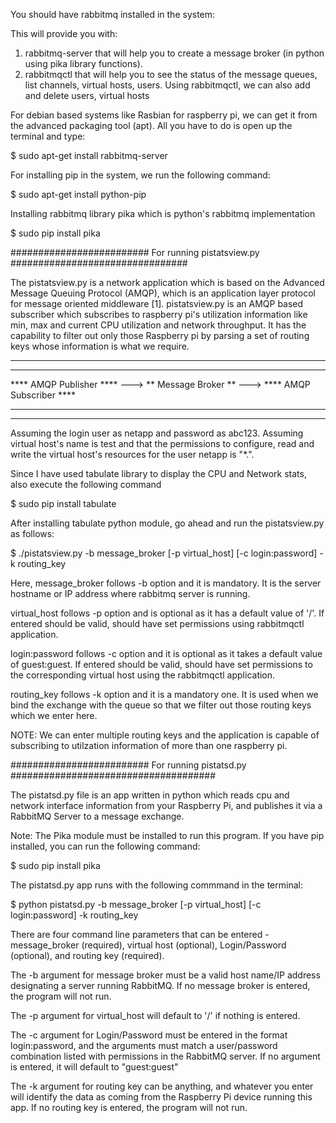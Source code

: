 You should have rabbitmq installed in the system:

This will provide you with:
1.  rabbitmq-server that will help you to create a message broker (in python using 
	pika library functions).
2.  rabbitmqctl that will help you to see the status of the message queues, list 
	channels, virtual hosts, users. Using rabbitmqctl, we can also add and delete 
	users, virtual hosts

For debian based systems like Rasbian for raspberry pi, we can get it from the 
advanced packaging tool (apt). All you have to do is open up the terminal and type:

$ sudo apt-get install rabbitmq-server

For installing pip in the system, we run the following command:

$ sudo apt-get install python-pip

Installing rabbitmq library pika which is python's rabbitmq implementation

$ sudo pip install pika

######################### For running pistatsview.py ################################

The pistatsview.py is a network application which is based on the Advanced Message 
Queuing Protocol (AMQP), which is an application layer protocol for message oriented
middleware [1]. pistatsview.py is an AMQP based subscriber which subscribes to
raspberry pi's utilization information like min, max and current CPU utilization and
network throughput. It has the capability to filter out only those Raspberry pi 
by parsing a set of routing keys whose information is what we require.

*************************								 *************************
************************* 	   ********************	     *************************
**** AMQP Publisher  **** ---> ** Message Broker ** ---> **** AMQP Subscriber ****
*************************	   ********************	     *************************
*************************								 *************************

Assuming the login user as netapp and password as abc123. Assuming virtual host's 
name is test and that the permissions to configure, read and write the virtual 
host's resources for the user netapp is "*.".

Since I have used tabulate library to display the CPU and Network stats, also execute 
the following command

$ sudo pip install tabulate

After installing tabulate python module, go ahead and run the pistatsview.py as 
follows:

$ ./pistatsview.py -b message_broker [-p virtual_host] [-c login:password] -k routing_key

Here, message_broker follows -b option and it is mandatory. It is the server 
hostname or IP address where rabbitmq server is running.

virtual_host follows -p option and is optional as it has a default value of '/'. 
If entered should be valid, should have set permissions using rabbitmqctl 
application.

login:password follows -c option and it is optional as it takes a default value of 
guest:guest. If entered should be valid, should have set permissions to the 
corresponding virtual host using the rabbitmqctl application.

routing_key follows -k option and it is a mandatory one. It is used when we bind the
exchange with the queue so that we filter out those routing keys which we enter here.

NOTE: We can enter multiple routing keys and the application is capable of 
subscribing to utilzation information of more than one raspberry pi.

######################### For running pistatsd.py #####################################

The pistatsd.py file is an app written in python which reads cpu and network interface information from your Raspberry Pi, and publishes it via a RabbitMQ Server to a message exchange.

Note: The Pika module must be installed to run this program. If you have pip installed, you can run the following command:

$ sudo pip install pika

The pistatsd.py app runs with the following commmand in the terminal:

$ python pistatsd.py -b message_broker [-p virtual_host] [-c login:password] -k routing_key

There are four command line parameters that can be entered - message_broker (required), virtual host (optional), Login/Password (optional), and routing key (required).

The -b argument for message broker must be a valid host name/IP address designating a server running RabbitMQ. If no message broker is entered, the program will not run.

The -p argument for virtual_host will default to '/' if nothing is entered.

The -c argument for Login/Password must be entered in the format login:password, and the arguments must match a user/password combination listed with permissions in the RabbitMQ server. If no argument is entered, it will default to "guest:guest"

The -k argument for routing key can be anything, and whatever you enter will identify the data as coming from the Raspberry Pi device running this app. If no routing key is entered, the program will not run.

